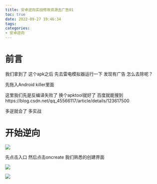 ```yaml
---
title: 安卓逆向实战修改资源去广告01
toc: true
date: 2022-09-27 19:46:34
tags:
categories:
- 安卓逆向
---
```






# 前言

我们拿到了 这个apk之后 先去雷电模拟器运行一下 发现有广告 怎么去除呢？



先拖入Android killer里面

这里我们先是反编译失败了 换个apktool就好了 百度就能搜到https://blog.csdn.net/qq_45566117/article/details/123617500

多逆就会了 多实战 

# 开始逆向

![](C:\1myblog\myblog\source\_posts\安卓逆向实战修改资源去广告01/1.png)

先点击入口 然后点击oncreate 我们熟悉的创建界面

![](C:\1myblog\myblog\source\_posts\安卓逆向实战修改资源去广告01/2.png)

![](C:\1myblog\myblog\source\_posts\安卓逆向实战修改资源去广告01/3.png)
